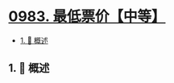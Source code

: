 # [0983. 最低票价【中等】](https://github.com/Tdahuyou/TNotes.leetcode/tree/main/notes/0983.%20%E6%9C%80%E4%BD%8E%E7%A5%A8%E4%BB%B7%E3%80%90%E4%B8%AD%E7%AD%89%E3%80%91)

<!-- region:toc -->

- [1. 📝 概述](#1--概述)

<!-- endregion:toc -->

## 1. 📝 概述

